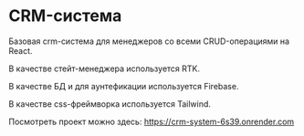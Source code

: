 # CRM-система
Базовая crm-система для менеджеров со всеми CRUD-операциями на React.

В качестве стейт-менеджера используется RTK.

В качестве БД и для аунтефикации используется Firebase.

В качестве css-фреймворка используется Tailwind.

Посмотреть проект можно здесь: https://crm-system-6s39.onrender.com

